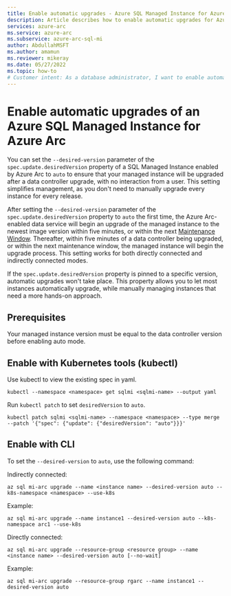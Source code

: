 ```yaml
---
title: Enable automatic upgrades - Azure SQL Managed Instance for Azure Arc
description: Article describes how to enable automatic upgrades for Azure SQL Managed Instance deployed for Azure Arc
services: azure-arc
ms.service: azure-arc
ms.subservice: azure-arc-sql-mi
author: AbdullahMSFT
ms.author: amamun
ms.reviewer: mikeray
ms.date: 05/27/2022
ms.topic: how-to
# Customer intent: As a database administrator, I want to enable automatic upgrades for Azure SQL Managed Instances, so that I can simplify the management process and ensure my instances are always up-to-date without manual intervention.
---
```


# Enable automatic upgrades of an Azure SQL Managed Instance for Azure Arc


You can set the `--desired-version` parameter of the `spec.update.desiredVersion` property of a SQL Managed Instance enabled by Azure Arc to `auto` to ensure that your managed instance will be upgraded after a data controller upgrade, with no interaction from a user. This setting simplifies management, as you don't need to manually upgrade every instance for every release.

After setting the `--desired-version` parameter of the `spec.update.desiredVersion` property to `auto` the first time, the Azure Arc-enabled data service will begin an upgrade of the managed instance to the newest image version within five minutes, or within the next [Maintenance Window](maintenance-window.md). Thereafter, within five minutes of a data controller being upgraded, or within the next maintenance window, the managed instance will begin the upgrade process. This setting works for both directly connected and indirectly connected modes.

If the `spec.update.desiredVersion` property is pinned to a specific version, automatic upgrades won't take place. This property allows you to let most instances automatically upgrade, while manually managing instances that need a more hands-on approach.

## Prerequisites

Your managed instance version must be equal to the data controller version before enabling auto mode.

## Enable with Kubernetes tools (kubectl)

Use kubectl to view the existing spec in yaml.

```console
kubectl --namespace <namespace> get sqlmi <sqlmi-name> --output yaml
```

Run `kubectl patch` to set `desiredVersion` to `auto`.

```console
kubectl patch sqlmi <sqlmi-name> --namespace <namespace> --type merge --patch '{"spec": {"update": {"desiredVersion": "auto"}}}'
```

## Enable with CLI

To set the `--desired-version` to `auto`, use the following command:

Indirectly connected:

````cli
az sql mi-arc upgrade --name <instance name> --desired-version auto --k8s-namespace <namespace> --use-k8s
````

Example:

````cli
az sql mi-arc upgrade --name instance1 --desired-version auto --k8s-namespace arc1 --use-k8s
````

Directly connected:

````cli
az sql mi-arc upgrade --resource-group <resource group> --name <instance name> --desired-version auto [--no-wait]
````

Example:

````cli
az sql mi-arc upgrade --resource-group rgarc --name instance1 --desired-version auto 
````
